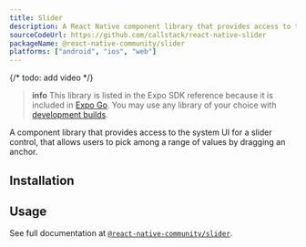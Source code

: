 ```yaml
---
title: Slider
description: A React Native component library that provides access to the system UI for a slider control.
sourceCodeUrl: https://github.com/callstack/react-native-slider
packageName: @react-native-community/slider
platforms: ["android", "ios", "web"]
---
```


{/* todo: add video */}

> **info** This library is listed in the Expo SDK reference because it is included in [Expo Go](https://expo.dev/go). You may use any library of your choice with [development builds](/develop/development-builds/introduction/).

A component library that provides access to the system UI for a slider control, that allows users to pick among a range of values by dragging an anchor.

## Installation

## Usage

See full documentation at [`@react-native-community/slider`](https://github.com/callstack/react-native-slider).